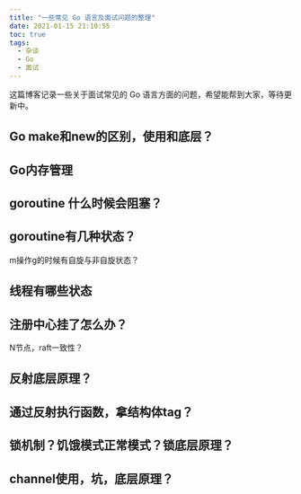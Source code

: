 ```yaml
---
title: "一些常见 Go 语言及面试问题的整理"
date: 2021-01-15 21:10:55
toc: true
tags:
  - 杂谈
  - Go
  - 面试
---
```


这篇博客记录一些关于面试常见的 Go 语言方面的问题，希望能帮到大家，等待更新中。

## Go make和new的区别，使用和底层？



## Go内存管理



## goroutine 什么时候会阻塞？



## goroutine有几种状态？

m操作g的时候有自旋与非自旋状态？



## 线程有哪些状态



## 注册中心挂了怎么办？

N节点，raft一致性？



## 反射底层原理？



## 通过反射执行函数，拿结构体tag？



## 锁机制？饥饿模式正常模式？锁底层原理？



## channel使用，坑，底层原理？